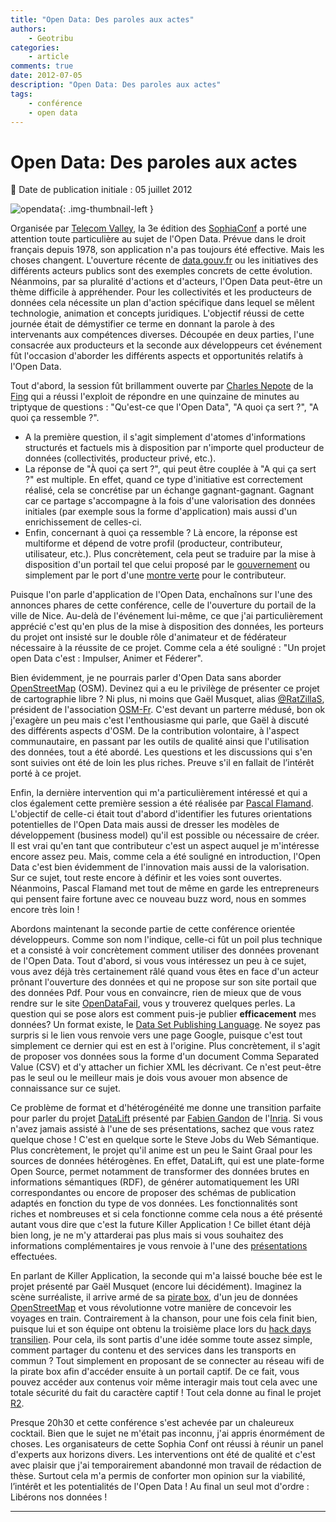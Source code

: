 ```yaml
---
title: "Open Data: Des paroles aux actes"
authors:
    - Geotribu
categories:
    - article
comments: true
date: 2012-07-05
description: "Open Data: Des paroles aux actes"
tags:
    - conférence
    - open data
---
```


# Open Data: Des paroles aux actes

:calendar: Date de publication initiale : 05 juillet 2012

![opendata](https://cdn.geotribu.fr/img/logos-icones/divers/open_data.jpg "Open data"){: .img-thumbnail-left }

Organisée par [Telecom Valley](http://www.telecom-valley.fr/), la 3e édition des [SophiaConf](http://www.sophiaconf.fr/sophiaconf2012.html) a porté une attention toute particulière au sujet de l'Open Data. Prévue dans le droit français depuis 1978, son application n'a pas toujours été effective. Mais les choses changent. L'ouverture récente de [data.gouv.fr](http://www.data.gouv.fr/) ou les initiatives des différents acteurs publics sont des exemples concrets de cette évolution. Néanmoins, par sa pluralité d'actions et d'acteurs, l'Open Data peut-être un thème difficile à appréhender. Pour les collectivités et les producteurs de données cela nécessite un plan d'action spécifique dans lequel se mêlent technologie, animation et concepts juridiques. L'objectif réussi de cette journée était de démystifier ce terme en donnant la parole à des intervenants aux compétences diverses. Découpée en deux parties, l'une consacrée aux producteurs et la seconde aux développeurs cet événement fût l'occasion d'aborder les différents aspects et opportunités relatifs à l'Open Data.

Tout d'abord, la session fût brillamment ouverte par [Charles Nepote](http://www.sophiaconf.fr/charles-nepote.html) de la [Fing](http://www.fing.org/?lang=fr) qui a réussi l'exploit de répondre en une quinzaine de minutes au triptyque de questions : "Qu'est-ce que l'Open Data", "A quoi ça sert ?", "A quoi ça ressemble ?".

- A la première question, il s'agit simplement d'atomes d'informations structurés et factuels mis à disposition par n'importe quel producteur de données (collectivités, producteur privé, etc.).
- La réponse de "À quoi ça sert ?", qui peut être couplée à "A qui ça sert ?" est multiple. En effet, quand ce type d'initiative est correctement réalisé, cela se concrétise par un échange gagnant-gagnant. Gagnant car ce partage s'accompagne à la fois d'une valorisation des données initiales (par exemple sous la forme d'application) mais aussi d'un enrichissement de celles-ci.
- Enfin, concernant à quoi ça ressemble ? Là encore, la réponse est multiforme et dépend de votre profil (producteur, contributeur, utilisateur, etc.). Plus concrètement, cela peut se traduire par la mise à disposition d'un portail tel que celui proposé par le [gouvernement](http://www.data.gouv.fr/) ou simplement par le port d'une [montre verte](http://fing.org/?Montre-verte-City-pulse&lang=fr) pour le contributeur.

Puisque l'on parle d'application de l'Open Data, enchaînons sur l'une des annonces phares de cette conférence, celle de l'ouverture du portail de la ville de Nice. Au-delà de l'événement lui-même, ce que j'ai particulièrement apprécié c'est qu'en plus de la mise à disposition des données, les porteurs du projet ont insisté sur le double rôle d'animateur et de fédérateur nécessaire à la réussite de ce projet. Comme cela a été souligné : "Un projet open Data c'est : Impulser, Animer et Féderer".

Bien évidemment, je ne pourrais parler d'Open Data sans aborder [OpenStreetMap](https://www.openstreetmap.org/) (OSM). Devinez qui a eu le privilège de présenter ce projet de cartographie libre ? Ni plus, ni moins que Gaël Musquet, alias [@RatZillaS](https://twitter.com/#!/RatZillaS), président de l'association [OSM-Fr](http://openstreetmap.fr/). C'est devant un parterre médusé, bon ok j'exagère un peu mais c'est l'enthousiasme qui parle, que Gaël à discuté des différents aspects d'OSM. De la contribution volontaire, à l'aspect communautaire, en passant par les outils de qualité ainsi que l'utilisation des données, tout a été abordé. Les questions et les discussions qui s'en sont suivies ont été de loin les plus riches. Preuve s'il en fallait de l’intérêt porté à ce projet.

Enfin, la dernière intervention qui m'a particulièrement intéressé et qui a clos également cette première session a été réalisée par [Pascal Flamand](http://www.sophiaconf.fr/pascal-flamand.html). L'objectif de celle-ci était tout d'abord d'identifier les futures orientations potentielles de l'Open Data mais aussi de dresser les modèles de développement (business model) qu'il est possible ou nécessaire de créer. Il est vrai qu'en tant que contributeur c'est un aspect auquel je m'intéresse encore assez peu. Mais, comme cela a été souligné en introduction, l'Open Data c'est bien évidemment de l'innovation mais aussi de la valorisation. Sur ce sujet, tout reste encore à définir et les voies sont ouvertes. Néanmoins, Pascal Flamand met tout de même en garde les entrepreneurs qui pensent faire fortune avec ce nouveau buzz word, nous en sommes encore très loin !

Abordons maintenant la seconde partie de cette conférence orientée développeurs. Comme son nom l'indique, celle-ci fût un poil plus technique et a consisté à voir concrètement comment utiliser des données provenant de l'Open Data. Tout d'abord, si vous vous intéressez un peu à ce sujet, vous avez déjà très certainement râlé quand vous êtes en face d'un acteur prônant l'ouverture des données et qui ne propose sur son site portail que des données Pdf. Pour vous en convaincre, rien de mieux que de vous rendre sur le site [OpenDataFail](http://www.opendatafail.fr/), vous y trouverez quelques perles. La question qui se pose alors est comment puis-je publier **efficacement** mes données? Un format existe, le [Data Set Publishing Language](https://developers.google.com/public-data/). Ne soyez pas surpris si le lien vous renvoie vers une page Google, puisque c'est tout simplement ce dernier qui est en est à l'origine. Plus concrètement, il s'agit de proposer vos données sous la forme d'un document Comma Separated Value (CSV) et d'y attacher un fichier XML les décrivant. Ce n'est peut-être pas le seul ou le meilleur mais je dois vous avouer mon absence de connaissance sur ce sujet.

Ce problème de format et d'hétérogénéité me donne une transition parfaite pour parler du projet [DataLift](http://datalift.org/) présenté par [Fabien Gandon](http://www-sop.inria.fr/members/Fabien.Gandon/wakka.php?wiki=FabienGandon) de l'[Inria](http://www.inria.fr/). Si vous n'avez jamais assisté à l'une de ses présentations, sachez que vous ratez quelque chose ! C'est en quelque sorte le Steve Jobs du Web Sémantique. Plus concrètement, le projet qu'il anime est un peu le Saint Graal pour les sources de données hétérogènes. En effet, DataLift, qui est une plate-forme Open Source, permet notamment de transformer des données brutes en informations sémantiques (RDF), de générer automatiquement les URI correspondantes ou encore de proposer des schémas de publication adaptés en fonction du type de vos données. Les fonctionnalités sont riches et nombreuses et si cela fonctionne comme cela nous a été présenté autant vous dire que c'est la future Killer Application ! Ce billet étant déjà bien long, je ne m'y attarderai pas plus mais si vous souhaitez des informations complémentaires je vous renvoie à l'une des [présentations](http://www.inria.fr/content/download/18169/514397/version/1/file/Des+donnees+brutes+au+web+des+donne%CC%81es+liees_Francois-SCHARFFE.pdf) effectuées.

En parlant de Killer Application, la seconde qui m'a laissé bouche bée est le projet présenté par Gaël Musquet (encore lui décidément). Imaginez la scène surréaliste, il arrive armé de sa [pirate box](http://wiki.daviddarts.com/PirateBox), d'un jeu de données [OpenStreetMap](http://openstreetmap.fr/) et vous révolutionne votre manière de concevoir les voyages en train. Contrairement à la chanson, pour une fois cela finit bien, puisque lui et son équipe ont obtenu la troisième place lors du [hack days transilien](http://opendata.transilien.com/hack-days/). Pour cela, ils sont partis d'une idée somme toute assez simple, comment partager du contenu et des services dans les transports en commun ? Tout simplement en proposant de se connecter au réseau wifi de la pirate box afin d'accéder ensuite à un portail captif. De ce fait, vous pouvez accéder aux contenus voir même interagir mais tout cela avec une totale sécurité du fait du caractère captif ! Tout cela donne au final le projet [R2](http://opendata.transilien.com/hack-days/focus-sur-les-projets-6-r2/).

Presque 20h30 et cette conférence s'est achevée par un chaleureux cocktail. Bien que le sujet ne m'était pas inconnu, j'ai appris énormément de choses. Les organisateurs de cette Sophia Conf ont réussi à réunir un panel d'experts aux horizons divers. Les interventions ont été de qualité et c'est avec plaisir que j'ai temporairement abandonné mon travail de rédaction de thèse. Surtout cela m'a permis de conforter mon opinion sur la viabilité, l’intérêt et les potentialités de l'Open Data ! Au final un seul mot d'ordre : Libérons nos données !

----

<!-- geotribu:authors-block -->
